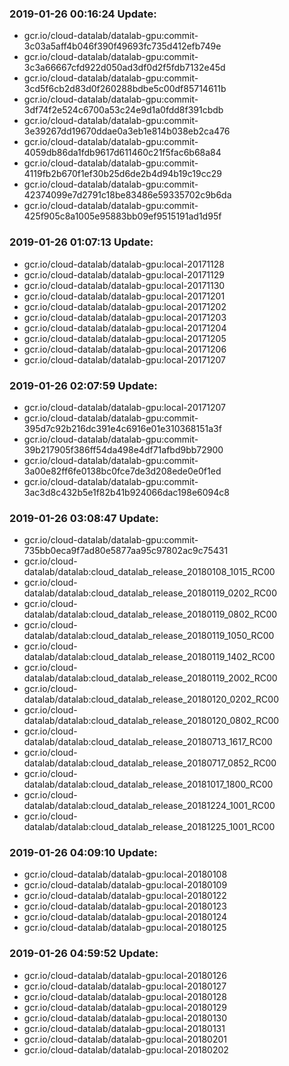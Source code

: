 ### 2019-01-26 00:16:24 Update:

- gcr.io/cloud-datalab/datalab-gpu:commit-3c03a5aff4b046f390f49693fc735d412efb749e
- gcr.io/cloud-datalab/datalab-gpu:commit-3c3a66667cfd922d050ad3df0d2f5fdb7132e45d
- gcr.io/cloud-datalab/datalab-gpu:commit-3cd5f6cb2d83d0f260288bdbe5c00df85714611b
- gcr.io/cloud-datalab/datalab-gpu:commit-3df74f2e524c6700a53c24e9d1a0fdd8f391cbdb
- gcr.io/cloud-datalab/datalab-gpu:commit-3e39267dd19670ddae0a3eb1e814b038eb2ca476
- gcr.io/cloud-datalab/datalab-gpu:commit-4059db86da1fdb9617d611460c21f5fac6b68a84
- gcr.io/cloud-datalab/datalab-gpu:commit-4119fb2b670f1ef30b25d6de2b4d94b19c19cc29
- gcr.io/cloud-datalab/datalab-gpu:commit-42374099e7d2791c18be83486e59335702c9b6da
- gcr.io/cloud-datalab/datalab-gpu:commit-425f905c8a1005e95883bb09ef9515191ad1d95f
### 2019-01-26 01:07:13 Update:

- gcr.io/cloud-datalab/datalab-gpu:local-20171128
- gcr.io/cloud-datalab/datalab-gpu:local-20171129
- gcr.io/cloud-datalab/datalab-gpu:local-20171130
- gcr.io/cloud-datalab/datalab-gpu:local-20171201
- gcr.io/cloud-datalab/datalab-gpu:local-20171202
- gcr.io/cloud-datalab/datalab-gpu:local-20171203
- gcr.io/cloud-datalab/datalab-gpu:local-20171204
- gcr.io/cloud-datalab/datalab-gpu:local-20171205
- gcr.io/cloud-datalab/datalab-gpu:local-20171206
- gcr.io/cloud-datalab/datalab-gpu:local-20171207
### 2019-01-26 02:07:59 Update:

- gcr.io/cloud-datalab/datalab-gpu:local-20171207
- gcr.io/cloud-datalab/datalab-gpu:commit-395d7c92b216dc391e4c6916e01e310368151a3f
- gcr.io/cloud-datalab/datalab-gpu:commit-39b217905f386ff54da498e4df71afbd9bb72900
- gcr.io/cloud-datalab/datalab-gpu:commit-3a00e82ff6fe0138bc0fce7de3d208ede0e0f1ed
- gcr.io/cloud-datalab/datalab-gpu:commit-3ac3d8c432b5e1f82b41b924066dac198e6094c8
### 2019-01-26 03:08:47 Update:

- gcr.io/cloud-datalab/datalab-gpu:commit-735bb0eca9f7ad80e5877aa95c97802ac9c75431
- gcr.io/cloud-datalab/datalab:cloud_datalab_release_20180108_1015_RC00
- gcr.io/cloud-datalab/datalab:cloud_datalab_release_20180119_0202_RC00
- gcr.io/cloud-datalab/datalab:cloud_datalab_release_20180119_0802_RC00
- gcr.io/cloud-datalab/datalab:cloud_datalab_release_20180119_1050_RC00
- gcr.io/cloud-datalab/datalab:cloud_datalab_release_20180119_1402_RC00
- gcr.io/cloud-datalab/datalab:cloud_datalab_release_20180119_2002_RC00
- gcr.io/cloud-datalab/datalab:cloud_datalab_release_20180120_0202_RC00
- gcr.io/cloud-datalab/datalab:cloud_datalab_release_20180120_0802_RC00
- gcr.io/cloud-datalab/datalab:cloud_datalab_release_20180713_1617_RC00
- gcr.io/cloud-datalab/datalab:cloud_datalab_release_20180717_0852_RC00
- gcr.io/cloud-datalab/datalab:cloud_datalab_release_20181017_1800_RC00
- gcr.io/cloud-datalab/datalab:cloud_datalab_release_20181224_1001_RC00
- gcr.io/cloud-datalab/datalab:cloud_datalab_release_20181225_1001_RC00
### 2019-01-26 04:09:10 Update:

- gcr.io/cloud-datalab/datalab-gpu:local-20180108
- gcr.io/cloud-datalab/datalab-gpu:local-20180109
- gcr.io/cloud-datalab/datalab-gpu:local-20180122
- gcr.io/cloud-datalab/datalab-gpu:local-20180123
- gcr.io/cloud-datalab/datalab-gpu:local-20180124
- gcr.io/cloud-datalab/datalab-gpu:local-20180125
### 2019-01-26 04:59:52 Update:

- gcr.io/cloud-datalab/datalab-gpu:local-20180126
- gcr.io/cloud-datalab/datalab-gpu:local-20180127
- gcr.io/cloud-datalab/datalab-gpu:local-20180128
- gcr.io/cloud-datalab/datalab-gpu:local-20180129
- gcr.io/cloud-datalab/datalab-gpu:local-20180130
- gcr.io/cloud-datalab/datalab-gpu:local-20180131
- gcr.io/cloud-datalab/datalab-gpu:local-20180201
- gcr.io/cloud-datalab/datalab-gpu:local-20180202
